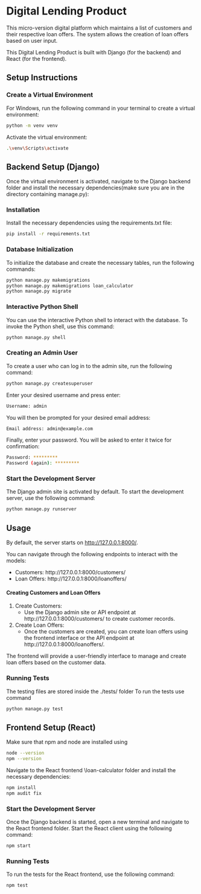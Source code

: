 # Digital Lending Product

This micro-version digital platform which maintains a list of customers and their respective loan offers. The system allows the creation of loan offers based on user input.

This Digital Lending Product is built with Django (for the backend) and React (for the frontend).

## Setup Instructions

### Create a Virtual Environment

For Windows, run the following command in your terminal to create a virtual environment:

```bash
python -m venv venv
```

Activate the virtual environment:

```bash
.\venv\Scripts\activate
```

## Backend Setup (Django)

Once the virtual environment is activated, navigate to the Django backend folder and install the necessary dependencies(make sure you are in the directory containing manage.py):

### Installation

Install the necessary dependencies using the requirements.txt file:

```bash
pip install -r requirements.txt
```

### Database Initialization

To initialize the database and create the necessary tables, run the following commands:

```bash
python manage.py makemigrations
python manage.py makemigrations loan_calculator
python manage.py migrate
```

### Interactive Python Shell

You can use the interactive Python shell to interact with the database. To invoke the Python shell, use this command:

```bash
python manage.py shell
```

### Creating an Admin User

To create a user who can log in to the admin site, run the following command:

```bash
python manage.py createsuperuser
```

Enter your desired username and press enter:

```bash
Username: admin
```

You will then be prompted for your desired email address:

```bash
Email address: admin@example.com
```

Finally, enter your password. You will be asked to enter it twice for confirmation:

```bash
Password: *********
Password (again): *********
```

### Start the Development Server

The Django admin site is activated by default. To start the development server, use the following command:

```bash
python manage.py runserver
```

## Usage

By default, the server starts on http://127.0.0.1:8000/.

You can navigate through the following endpoints to interact with the models:

<ul>
<li>Customers: http://127.0.0.1:8000/customers/ </li>
<li>Loan Offers: http://127.0.0.1:8000/loanoffers/ </li>
</ul>

#### Creating Customers and Loan Offers

<ol>
<li>Create Customers:
<ul>
<li>Use the Django admin site or API endpoint at http://127.0.0.1:8000/customers/ to create customer records.</li>
</ul>
</li>

<li>Create Loan Offers:
<ul>
<li>Once the customers are created, you can create loan offers using the frontend interface or the API endpoint at http://127.0.0.1:8000/loanoffers/.</li>
</ul>

</li>
</ol>
The frontend will provide a user-friendly interface to manage and create loan offers based on the customer data.

### Running Tests

The testing files are stored inside the ./tests/ folder
To run the tests use command

```bash
python manage.py test
```

## Frontend Setup (React)

Make sure that npm and node are installed using

```bash
node --version
npm --version
```

Navigate to the React frontend \loan-calculator folder and install the necessary dependencies:

```bash
npm install
npm audit fix
```

### Start the Development Server

Once the Django backend is started, open a new terminal and navigate to the React frontend folder. Start the React client using the following command:

```bash
npm start
```

### Running Tests

To run the tests for the React frontend, use the following command:

```bash
npm test
```
